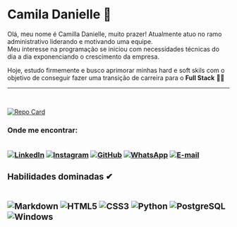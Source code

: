 <h1>
    Camila Danielle 💎
</h1>
    <p> 
    Olá, meu nome é Camilla Danielle, muito prazer!
    Atualmente atuo no ramo administrativo liderando e motivando uma equipe. <br>
    Meu interesse na programação se iniciou com necessidades técnicas do dia a dia exponenciando o crescimento da empresa.<br>  

Hoje, estudo firmemente e busco aprimorar minhas hard  e soft skils com o objetivo de conseguir fazer uma transição de carreira para o **Full Stack** 👊🏻<hr>

<br>

<div>
<!--
![GitHub Stats](https://github-readme-stats.vercel.app/api?username=camiladanielledev&theme=transparent&bg_color=000&border_color=#4747d1&show_icons=true&icon_color=#4747d1&title_color=fff&text_color=FFF&hide_title=true)
[![GitHub Streak](https://streak-stats.demolab.com/?user=camiladanielledev&theme=bear&background=000&border=#4747d1&dates=FFF)](https://github.com/1rods)
![Top Langs](https://github-readme-stats-git-masterrstaa-rickstaa.vercel.app/api/top-langs/?username=camiladanielledev&bg_color=000&border_color=30A3DC&title_color=E94D5F&text_color=FFF)
-->

[![Repo Card](https://github-readme-stats.vercel.app/api/pin/?username=camiladanielledev&repo=dio-lab-open-source&bg_color=000&border_color=30A3DC&show_icons=true&icon_color=30A3DC&title_color=E94D5F&text_color=FFF)](https://github.com/camiladanielledev/dio-lab-open-source)
<div>

<DIV>
<H3>Onde me encontrar:<br><br>

[![LinkedIn](https://img.shields.io/badge/LinkedIn-000?style=for-the-badge&logo=linkedin&logoColor=0E76A8)](https://www.linkedin.com/in/camila-oliveira/)
[![Instagram](https://img.shields.io/badge/Instagram-000?style=for-the-badge&logo=instagram)](https://www.instagram.com/ADANIELLECAMILA/)
[![GitHub](https://img.shields.io/badge/GitHbt-000?style=for-the-badge&logo=github&logoColor=white)](+https://github.com/CAMILADANELLEDEV)
[![WhatsApp](https://img.shields.io/badge/WhatsApp-25D366?style=for-the-badge&logo=whatsapp&logoColor=white)](https://wa.me/+5537998553751)
[![E-mail](https://img.shields.io/badge/-Email-000?style=for-the-badge&logo=microsoft-outlook&logoColor=007BFF)](mailto:CAMILADANIELLE.DEV@GMAIL.COM)

<DIV>

<H3>Habilidades dominadas ✔<br><br>

![Markdown](https://img.shields.io/badge/Markdown-000?style=for-the-badge&logo=markdown)
![HTML5](https://img.shields.io/badge/HTML5-000?style=for-the-badge&logo=html5)
![CSS3](https://img.shields.io/badge/CSS3-000?style=for-the-badge&logo=css3&logoColor=264CE4)
![Python](https://img.shields.io/badge/Python-000?style=for-the-badge&logo=python)
![PostgreSQL](https://img.shields.io/badge/PostgreSQL-000?style=for-the-badge&logo=postgresql)
![Windows](https://img.shields.io/badge/Windows-000?style=for-the-badge&logo=windows&logoColor=2CA5E0)

<!--
![Sass](https://img.shields.io/badge/Sass-000?style=for-the-badge&logo=sass)
![PHP](https://img.shields.io/badge/PHP-000?style=for-the-badge&logo=php&logoColor=777884)
![JavaScript](https://img.shields.io/badge/JavaScript-000?style=for-the-badge&logo=javascript)
![TypeScript](https://img.shields.io/badge/TypeScript-000?style=for-the-badge&logo=typescript)
![Java](https://img.shields.io/badge/Java-000?style=for-the-badge&logo=java)
![C](https://img.shields.io/badge/C-000?style=for-the-badge&logo=c)
![C++](https://img.shields.io/badge/C%2B%2B-000?style=for-the-badge&logo=c%2B%2B&logoColor=00599C)
![C#](https://img.shields.io/badge/C%23-000?style=for-the-badge&logo=c-sharp&logoColor=823085)
![R](https://img.shields.io/badge/R-000?style=for-the-badge&logo=R&logoColor=30A3DC)
![Dart](https://img.shields.io/badge/Dart-000?style=for-the-badge&logo=dart&logoColor=0175C2)
![Kotlin](https://img.shields.io/badge/Kotlin-000?&style=for-the-badge&logo=kotlin&logoColor=B73BFE)
![PL]("https://img.shields.io/badge/PL%2FSQL-FFFFFF?style=for-the-badge&logo=oracle&logoColor=FF0000&labelColor=FFFFFF&color=FF0000")>
![React](https://img.shields.io/badge/React-000?style=for-the-badge&logo=react)
![React Native](https://img.shields.io/badge/React-Native-000?style=for-the-badge&logo=React-Native)
![Angular](https://img.shields.io/badge/Angular-000?style=for-the-badge&logo=angular&logoColor=C3002F)
![Flutter](https://img.shields.io/badge/Flutter-000?style=for-the-badge&logo=flutter&logoColor=02569B)
![MySQL](https://img.shields.io/badge/MySQL-000?style=for-the-badge&logo=mysql&logoColor=005C84)
![SQLite](https://img.shields.io/badge/SQLite-000?style=for-the-badge&logo=sqlite&logoColor=07405E)
![Azure](https://img.shields.io/badge/Azure-blue?style=for-the-badge&logo=microsoft%20azure&logoColor=blue&labelColor=FFFFFF&link=https%3A%2F%2Fimages.app.goo.gl%2FK7PN1jYJd57x4q7A8)
-->
<DIV>
